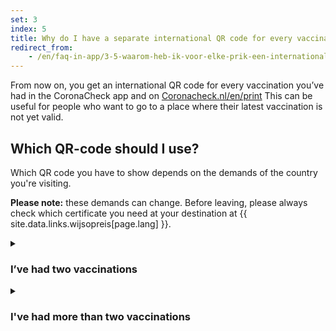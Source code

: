 ```yaml
---
set: 3
index: 5
title: Why do I have a separate international QR code for every vaccination I've had? And which one should I use?
redirect_from:
    - /en/faq-in-app/3-5-waarom-heb-ik-voor-elke-prik-een-internationale-QR-code/
---
```

From now on, you get an international QR code for every vaccination you’ve had in the CoronaCheck app and on [Coronacheck.nl/en/print](/en/print/) This can be useful for people who want to go to a place where their latest vaccination is not yet valid.

## Which QR-code should I use?

Which QR code you have to show depends on the demands of the country you're visiting. 

**Please note:** these demands can change. Before leaving, please always check which certificate you need at your destination at {{ site.data.links.wijsopreis[page.lang] }}.

<details class="details">
<summary><h3>I’ve had two vaccinations</h3></summary>
<div markdown="1">
At this time, most countries will require the QR code of your second vaccination dose (2/2).
</div>
</details>

<details class="details">
<summary><h3>I've had more than two vaccinations</h3></summary>
<div markdown="1">
QR codes of extra doses aren't widely accepted yet. At this time, most countries will require the QR code of your dose 2/2.

Because a second vaccination dose means you're already fully vaccinated, your first and second dose are registered as 1/2 and 2/2. A third vaccination dose will be registered as 3/3.
</div>
</details>
